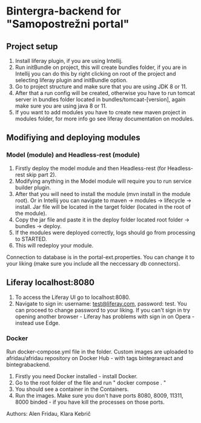 # Bintergra-backend for "Samopostrežni portal"

## Project setup
1. Install liferay plugin, if you are using Intellij.
2. Run initBundle on project, this will create bundles folder, if you are in Intellij you can do this by right clicking on root of the project and selecting liferay plugin and initBundle option.
3. Go to project structure and make sure that you are using JDK 8 or 11.
4. After that a run config will be created, otherwise you have to run tomcat server in bundles folder located in bundles/tomcaat-[version], again make sure you are using java 8 or 11.
5. If you want to add modules you have to create new maven project in modules folder, for more info go see liferay documentation on modules.


## Modifiying and deploying modules
### Model (module) and Headless-rest (module)
1. Firstly deploy the model module and then Headless-rest (for Headless-rest skip part 2).
2. Modifying anything in the Model module will require you to run service builder plugin.
3. After that you will need to install the module (mvn install in the module root). Or in Intellij you can navigate to maven -> modules -> lifecycle -> install. Jar file will be located in the target folder (located in the root of the module).
4. Copy the jar file and paste it in the deploy folder located root folder -> bundles -> deploy.
5. If the modules were deployed correctly, logs should go from processing to STARTED.
6. This will redeploy your module.

Connection to database is in the portal-ext.properties. You can change it to your liking (make sure you include all the neccessary db connectors).

## Liferay localhost:8080
1. To access the Liferay UI go to localhost:8080.
2. Navigate to sign in: username: test@liferay.com, password: test. You can proceed to change password to your liking. If you can't sign in try opening another browser -  Liferay has problems with sign in on Opera - instead use Edge.

### Docker 
Run docker-compose.yml file in the folder. Custom images are uploaded to afridau/afridau repository on Docker Hub - with tags bintegrareact and bintegrabackend.
1. Firstly you need Docker installed - install Docker.
2. Go to the root folder of the file and run " docker compose . "
3. You should see a container in the Containers.
4. Run the images.
Make sure you don't have ports 8080, 8009, 11311, 8000 binded - if you have kill the processes on those ports.

Authors: Alen Fridau, Klara Kebrič
